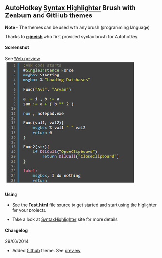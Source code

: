 ## AutoHotkey [Syntax Highlighter](http://alexgorbatchev.com/SyntaxHighlighter/) Brush with Zenburn and GitHub themes
  
**Note** - The themes can be used with any brush (programming language)  
  
Thanks to **[mjneish](http://users.on.net/~mjneish)** who first provided syntax brush for Autohotkey.  
  
  
#### Screenshot
See [Web preview](https://rawgithub.com/aviaryan/highlighter-ahk-zenburn/master/Test.html)  
![Image](storage/preview.png)
  
  
#### Using
* See the **[Test.html](Test.html)** file source to get started and start using the higlighter for your projects.

* Take a look at [SyntaxHighlighter](http://alexgorbatchev.com/SyntaxHighlighter/) site for more details.
  
  
#### Changelog
29/06/2014  
- Added [Github](http://www.github.com) theme. See [preview](https://rawgithub.com/aviaryan/highlighter-ahk-zenburn/master/Test-Bonus-GitHub.html)  